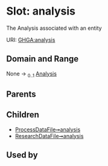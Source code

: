 
# Slot: analysis


The Analysis associated with an entity

URI: [GHGA:analysis](https://w3id.org/GHGA/analysis)


## Domain and Range

None &#8594;  <sub>0..1</sub> [Analysis](Analysis.md)

## Parents


## Children

 *  [ProcessDataFile➞analysis](ProcessDataFile_analysis.md)
 *  [ResearchDataFile➞analysis](ResearchDataFile_analysis.md)

## Used by

